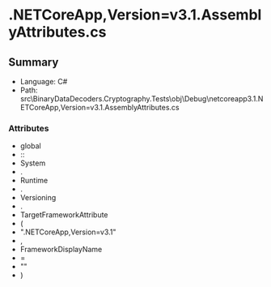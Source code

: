 ﻿# .NETCoreApp,Version=v3.1.AssemblyAttributes.cs

## Summary

* Language: C#
* Path: src\BinaryDataDecoders.Cryptography.Tests\obj\Debug\netcoreapp3.1\.NETCoreApp,Version=v3.1.AssemblyAttributes.cs

### Attributes

 - global
 - ::
 - System
 - .
 - Runtime
 - .
 - Versioning
 - .
 - TargetFrameworkAttribute
 - (
 - ".NETCoreApp,Version=v3.1"
 - ,
 - FrameworkDisplayName
 - =
 - ""
 - )

